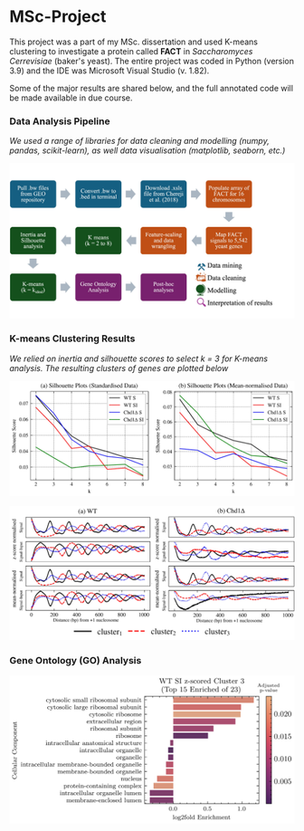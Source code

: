 # MSc-Project

This project was a part of my MSc. dissertation and used K-means clustering to investigate a protein called **FACT** in *Saccharomyces Cerrevisiae* (baker's yeast). The entire project was coded in Python (version 3.9) and the IDE was Microsoft Visual Studio (v. 1.82). 

Some of the major results are shared below, and the full annotated code will be made available in due course.


### Data Analysis Pipeline

*We used a range of libraries for data cleaning and modelling (numpy, pandas, scikit-learn), as well data visualisation (matplotlib, seaborn, etc.)*

![data analysis pipeline](https://github.com/HarmanKhera/MSc-Project/blob/24590f4f80d36ab9e2fc6b38c9e7b74c5d4c6a41/images/data_pipeline.jpg)

### K-means Clustering Results

*We relied on inertia and silhouette scores to select k = 3 for K-means analysis. The resulting clusters of genes are plotted below*

![silhouette analysis](https://github.com/HarmanKhera/MSc-Project/blob/24590f4f80d36ab9e2fc6b38c9e7b74c5d4c6a41/images/silhouette.jpg)

![clustering results](https://github.com/HarmanKhera/MSc-Project/blob/24590f4f80d36ab9e2fc6b38c9e7b74c5d4c6a41/images/clusters.jpg)

### Gene Ontology (GO) Analysis

![GO analysis of clusters](https://github.com/HarmanKhera/MSc-Project/blob/24590f4f80d36ab9e2fc6b38c9e7b74c5d4c6a41/images/GO_analysis.png)

